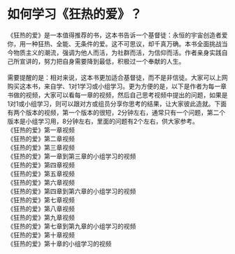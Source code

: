 # 如何学习《狂热的爱》？



<p>《狂热的爱》是一本值得推荐的书，这本书告诉一个基督徒：永恒的宇宙创造者爱你，用一种狂热、全能、无条件的爱。这不可思议，却千真万确。本书全面挑战当今物质主义的潮流，强调为他人而活，为社群而活，为信仰而活。作者亲身实践自己所宣讲的，努力把自身需要降到最低，积极过一个奉献的人生。<br />
&nbsp;<br />
需要提醒的是：相对来说，这本书更加适合基督徒，而不是非信徒。大家可以上网购买这本书，来自学、1对1学习或小组学习。更为方便的是，以下是作者为每一章书做的视频，大家可以看每一章的视频，然后自己思考视频中提出的问题，如果是1对1或小组学习，则可以跟对方或组员分享你思考的结果，让大家彼此造就。下面有两个版本的视频，第一个版本的很短，2分钟左右，通常只有一个问题，第二个版本是小组学习用，8分钟左右，里面的问题有2个左右，供大家参考。<br />
《狂热的爱》第一章视频 &nbsp;<br />
《狂热的爱》第二章视频<br />
《狂热的爱》第三章视频 &nbsp;<br />
《狂热的爱》第一章到第三章的小组学习的视频<br />
《狂热的爱》第四章视频<br />
《狂热的爱》第五章视频 &nbsp;<br />
《狂热的爱》第六章视频<br />
《狂热的爱》第四章到第六章的小组学习的视频<br />
《狂热的爱》第七章视频 &nbsp;<br />
《狂热的爱》第八章视频<br />
《狂热的爱》第九章视频 &nbsp;<br />
《狂热的爱》第七章到第九章的小组学习的视频<br />
《狂热的爱》第十章视频<br />
《狂热的爱》第十章的小组学习的视频</p>